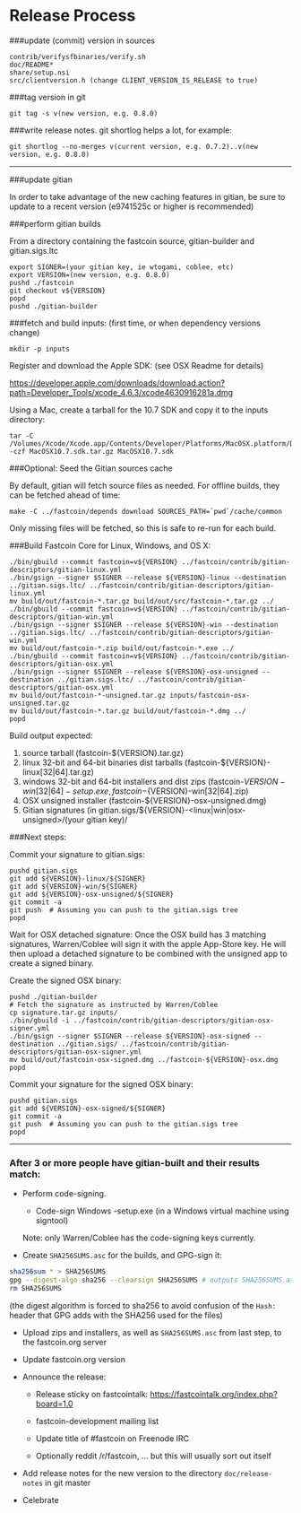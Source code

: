 Release Process
====================

###update (commit) version in sources

	contrib/verifysfbinaries/verify.sh
	doc/README*
	share/setup.nsi
	src/clientversion.h (change CLIENT_VERSION_IS_RELEASE to true)

###tag version in git

	git tag -s v(new version, e.g. 0.8.0)

###write release notes. git shortlog helps a lot, for example:

	git shortlog --no-merges v(current version, e.g. 0.7.2)..v(new version, e.g. 0.8.0)

* * *

###update gitian

 In order to take advantage of the new caching features in gitian, be sure to update to a recent version (e9741525c or higher is recommended)

###perform gitian builds

 From a directory containing the fastcoin source, gitian-builder and gitian.sigs.ltc
  
	export SIGNER=(your gitian key, ie wtogami, coblee, etc)
	export VERSION=(new version, e.g. 0.8.0)
	pushd ./fastcoin
	git checkout v${VERSION}
	popd
	pushd ./gitian-builder

###fetch and build inputs: (first time, or when dependency versions change)
 
	mkdir -p inputs

 Register and download the Apple SDK: (see OSX Readme for details)
 
 https://developer.apple.com/downloads/download.action?path=Developer_Tools/xcode_4.6.3/xcode4630916281a.dmg
 
 Using a Mac, create a tarball for the 10.7 SDK and copy it to the inputs directory:
 
	tar -C /Volumes/Xcode/Xcode.app/Contents/Developer/Platforms/MacOSX.platform/Developer/SDKs/ -czf MacOSX10.7.sdk.tar.gz MacOSX10.7.sdk

###Optional: Seed the Gitian sources cache

  By default, gitian will fetch source files as needed. For offline builds, they can be fetched ahead of time:

	make -C ../fastcoin/depends download SOURCES_PATH=`pwd`/cache/common

  Only missing files will be fetched, so this is safe to re-run for each build.

###Build Fastcoin Core for Linux, Windows, and OS X:
  
	./bin/gbuild --commit fastcoin=v${VERSION} ../fastcoin/contrib/gitian-descriptors/gitian-linux.yml
	./bin/gsign --signer $SIGNER --release ${VERSION}-linux --destination ../gitian.sigs.ltc/ ../fastcoin/contrib/gitian-descriptors/gitian-linux.yml
	mv build/out/fastcoin-*.tar.gz build/out/src/fastcoin-*.tar.gz ../
	./bin/gbuild --commit fastcoin=v${VERSION} ../fastcoin/contrib/gitian-descriptors/gitian-win.yml
	./bin/gsign --signer $SIGNER --release ${VERSION}-win --destination ../gitian.sigs.ltc/ ../fastcoin/contrib/gitian-descriptors/gitian-win.yml
	mv build/out/fastcoin-*.zip build/out/fastcoin-*.exe ../
	./bin/gbuild --commit fastcoin=v${VERSION} ../fastcoin/contrib/gitian-descriptors/gitian-osx.yml
	./bin/gsign --signer $SIGNER --release ${VERSION}-osx-unsigned --destination ../gitian.sigs.ltc/ ../fastcoin/contrib/gitian-descriptors/gitian-osx.yml
	mv build/out/fastcoin-*-unsigned.tar.gz inputs/fastcoin-osx-unsigned.tar.gz
	mv build/out/fastcoin-*.tar.gz build/out/fastcoin-*.dmg ../
	popd
  Build output expected:

  1. source tarball (fastcoin-${VERSION}.tar.gz)
  2. linux 32-bit and 64-bit binaries dist tarballs (fastcoin-${VERSION}-linux[32|64].tar.gz)
  3. windows 32-bit and 64-bit installers and dist zips (fastcoin-${VERSION}-win[32|64]-setup.exe, fastcoin-${VERSION}-win[32|64].zip)
  4. OSX unsigned installer (fastcoin-${VERSION}-osx-unsigned.dmg)
  5. Gitian signatures (in gitian.sigs/${VERSION}-<linux|win|osx-unsigned>/(your gitian key)/

###Next steps:

Commit your signature to gitian.sigs:

	pushd gitian.sigs
	git add ${VERSION}-linux/${SIGNER}
	git add ${VERSION}-win/${SIGNER}
	git add ${VERSION}-osx-unsigned/${SIGNER}
	git commit -a
	git push  # Assuming you can push to the gitian.sigs tree
	popd

  Wait for OSX detached signature:
	Once the OSX build has 3 matching signatures, Warren/Coblee will sign it with the apple App-Store key.
	He will then upload a detached signature to be combined with the unsigned app to create a signed binary.

  Create the signed OSX binary:

	pushd ./gitian-builder
	# Fetch the signature as instructed by Warren/Coblee
	cp signature.tar.gz inputs/
	./bin/gbuild -i ../fastcoin/contrib/gitian-descriptors/gitian-osx-signer.yml
	./bin/gsign --signer $SIGNER --release ${VERSION}-osx-signed --destination ../gitian.sigs/ ../fastcoin/contrib/gitian-descriptors/gitian-osx-signer.yml
	mv build/out/fastcoin-osx-signed.dmg ../fastcoin-${VERSION}-osx.dmg
	popd

Commit your signature for the signed OSX binary:

	pushd gitian.sigs
	git add ${VERSION}-osx-signed/${SIGNER}
	git commit -a
	git push  # Assuming you can push to the gitian.sigs tree
	popd

-------------------------------------------------------------------------

### After 3 or more people have gitian-built and their results match:

- Perform code-signing.

    - Code-sign Windows -setup.exe (in a Windows virtual machine using signtool)

  Note: only Warren/Coblee has the code-signing keys currently.

- Create `SHA256SUMS.asc` for the builds, and GPG-sign it:
```bash
sha256sum * > SHA256SUMS
gpg --digest-algo sha256 --clearsign SHA256SUMS # outputs SHA256SUMS.asc
rm SHA256SUMS
```
(the digest algorithm is forced to sha256 to avoid confusion of the `Hash:` header that GPG adds with the SHA256 used for the files)

- Upload zips and installers, as well as `SHA256SUMS.asc` from last step, to the fastcoin.org server

- Update fastcoin.org version

- Announce the release:

  - Release sticky on fastcointalk: https://fastcointalk.org/index.php?board=1.0

  - fastcoin-development mailing list

  - Update title of #fastcoin on Freenode IRC

  - Optionally reddit /r/fastcoin, ... but this will usually sort out itself

- Add release notes for the new version to the directory `doc/release-notes` in git master

- Celebrate 

